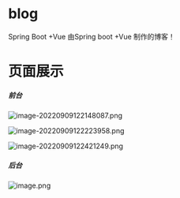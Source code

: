 # blog
Spring Boot +Vue 由Spring boot +Vue 制作的博客！



# 页面展示

##### 前台

![image-20220909122148087.png](https://s2.loli.net/2022/09/09/rw8d3RcloVkYejJ.png)



![image-20220909122223958.png](https://s2.loli.net/2022/09/09/fExlKRALG5QdVgI.png)

![image-20220909122421249.png](https://s2.loli.net/2022/09/09/hasyUPFAIqm5vMx.png)

##### 后台

![image.png](https://s2.loli.net/2022/09/09/71YQxmuLGBpRzCD.png)

